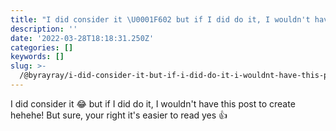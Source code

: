 ```yaml
---
title: "I did consider it \U0001F602 but if I did do it, I wouldn't have this post to create hehehe!"
description: ''
date: '2022-03-28T18:18:31.250Z'
categories: []
keywords: []
slug: >-
  /@byrayray/i-did-consider-it-but-if-i-did-do-it-i-wouldnt-have-this-post-to-create-hehehe-2e690311215a
---
```


I did consider it 😂 but if I did do it, I wouldn't have this post to create hehehe! But sure, your right it's easier to read yes 👍